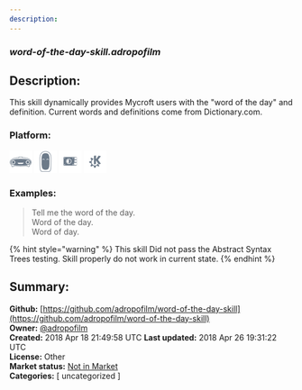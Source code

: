 ```yaml
---
description: 
---
```


### _word-of-the-day-skill.adropofilm_  
## Description:  
This skill dynamically provides Mycroft users with the "word of the day" and definition. Current words and definitions come from
Dictionary.com.  
  
### Platform:  
 ![Mark I](../.gitbook/assets/mark-1-icon.png)  ![Mark II](../.gitbook/assets/mark-2-icon.png)  ![Picroft](../.gitbook/assets/picroft-icon.png)  ![plasmoid](../.gitbook/assets/kde.png)   
### Examples:  
> Tell me the word of the day.  
> Word of the day.  
> Word of day.  
  
{% hint style="warning" %}
This skill Did not pass the Abstract Syntax Trees testing. Skill properly do not work in current state.
{% endhint %}
  
## Summary:  
**Github:** [https://github.com/adropofilm/word-of-the-day-skill](https://github.com/adropofilm/word-of-the-day-skill)  
**Owner:** [@adropofilm](https://github.com/adropofilm)  
**Created:** 2018 Apr 18 21:49:58 UTC  **Last updated:** 2018 Apr 26 19:31:22 UTC  
**License:** Other  
**Market status:** [Not in Market](https://market.mycroft.ai/skill/)  
**Categories:** [ uncategorized ]   
